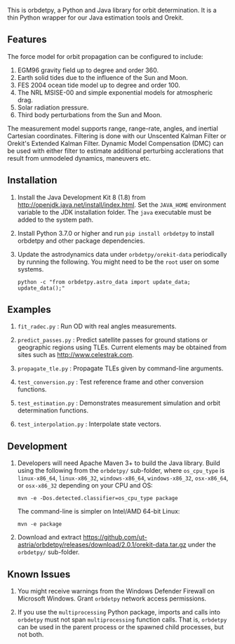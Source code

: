 This is orbdetpy, a Python and Java library for orbit determination.
It is a thin Python wrapper for our Java estimation tools and Orekit.

Features
--------

The force model for orbit propagation can be configured to include:

1. EGM96 gravity field up to degree and order 360.
2. Earth solid tides due to the influence of the Sun and Moon.
3. FES 2004 ocean tide model up to degree and order 100.
4. The NRL MSISE-00 and simple exponential models for atmospheric drag.
5. Solar radiation pressure.
6. Third body perturbations from the Sun and Moon.

The measurement model supports range, range-rate, angles, and inertial
Cartesian coordinates. Filtering is done with our Unscented Kalman Filter
or Orekit's Extended Kalman Filter. Dynamic Model Compensation
(DMC) can be used with either filter to estimate additional perturbing
acclerations that result from unmodeled dynamics, maneuvers etc.

Installation
------------

1. Install the Java Development Kit 8 (1.8) from <http://openjdk.java.net/install/index.html>.
   Set the `JAVA_HOME` environment variable to the JDK installation
   folder. The `java` executable must be added to the system path.

2. Install Python 3.7.0 or higher and run `pip install orbdetpy` to install
   orbdetpy and other package dependencies.

3. Update the astrodynamics data under `orbdetpy/orekit-data` periodically by
   running the following. You might need to be the `root` user on some systems.

   `python -c "from orbdetpy.astro_data import update_data; update_data();"`

Examples
--------

1. `fit_radec.py` : Run OD with real angles measurements.

2. `predict_passes.py` : Predict satellite passes for ground stations or
   geographic regions using TLEs. Current elements may be obtained from
   sites such as <http://www.celestrak.com>.

3. `propagate_tle.py` : Propagate TLEs given by command-line arguments.

4. `test_conversion.py` : Test reference frame and other conversion functions.

5. `test_estimation.py` : Demonstrates measurement simulation and orbit
   determination functions.

6. `test_interpolation.py` : Interpolate state vectors.

Development
-----------

1. Developers will need Apache Maven 3+ to build the Java library. Build
   using the following from the `orbdetpy/` sub-folder, where `os_cpu_type` is
   `linux-x86_64`, `linux-x86_32`, `windows-x86_64`, `windows-x86_32`,
   `osx-x86_64`, or `osx-x86_32` depending on your CPU and OS:

   `mvn -e -Dos.detected.classifier=os_cpu_type package`

   The command-line is simpler on Intel/AMD 64-bit Linux:

   `mvn -e package`

2. Download and extract <https://github.com/ut-astria/orbdetpy/releases/download/2.0.1/orekit-data.tar.gz>
   under the `orbdetpy/` sub-folder.

Known Issues
------------

1. You might receive warnings from the Windows Defender Firewall on Microsoft
   Windows. Grant `orbdetpy` network access permissions.

2. If you use the `multiprocessing` Python package, imports and calls into
   `orbdetpy` must not span `multiprocessing` function calls. That is, `orbdetpy`
   can be used in the parent process or the spawned child processes, but not both.
